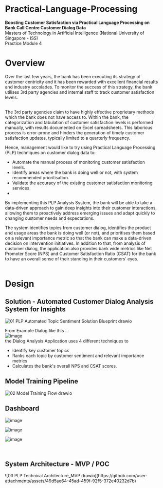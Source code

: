 # Practical-Language-Processing
<b>Boosting Customer Satisfaction via Practical Language Processing on Bank Call Centre Customer Dialog Data</b><br> 
Masters of Technology in Artificial Intelligence (National University of Singapore - ISS)<br> 
Practice Module 4 <br>

<h1>Overview</h1>
Over the last few years, the bank has been executing its strategy of customer centricity and it has been rewarded with excellent financial results and industry accolades. To monitor the 
success of this strategy, the bank utilises 3rd party agencies and internal staff to track customer satisfaction levels. <br><br>

The 3rd party agencies claim to have highly effective proprietary methods which the bank does not have access to. Within the bank, the categorization and tabulation of customer satisfaction 
levels is performed manually, with results documented on Excel spreadsheets. This laborious process is error-prone and hinders the generation of timely customer satisfaction updates, 
typically limited to a quarterly frequency. <br>

Hence, management would like to try using Practical Language Processing (PLP) techniques on customer dialog data to: 
- Automate the manual process of monitoring customer satisfaction levels. 
- Identify areas where the bank is doing well or not, with system recommended prioritisation.
- Validate the accuracy of the existing customer satisfaction monitoring services.
- <br>
By implementing this PLP Analysis System, the bank will be able to take a data-driven approach 
to gain deep insights into their customer interactions, allowing them to proactively address 
emerging issues and adapt quickly to changing customer needs and expectations. 

The system identifies topics from customer dialog, identifies the product and usage areas the bank is doing well (or not), and prioritises them based on a relevant importance metric so that the bank can make a data-driven decision on intervention initiatives. In addition to that, from analysis of customer dialog, the application also provides bank wide metrics like Net Promoter Score (NPS) and Customer Satisfaction Ratio (CSAT) for the bank to have an overall sense of their standing in their customers' eyes.
<br><br>

<h1>Design</h1>
<h2>Solution - Automated Customer Dialog Analysis System for Insights</h2>

![01 PLP Automated Topic Sentiment Solution Blueprint drawio](https://github.com/user-attachments/assets/b09e0531-6e01-4bd6-9574-ad270fadf71f)

From Example Dialog like this ... <br>
![image](https://github.com/user-attachments/assets/2df0919d-2be2-4274-ae5f-ab34c5e201a0)
<br>
the Dialog Analysis Application uses 4 different techniques to 
- Identify key customer topics
- Ranks each topic by customer sentiment and relevant importance metrics
- Calculates the bank's overall NPS and CSAT scores. 



<h2>Model Training Pipeline</h2>

![02 Model Training Flow drawio](https://github.com/user-attachments/assets/11c7b045-6d90-495c-89a6-9571e095516a)



<h2>Dashboard</h2>

![image](https://github.com/user-attachments/assets/c989101b-6c13-4ef4-a05e-f990a67c6dd3)

![image](https://github.com/user-attachments/assets/3a1e5174-fa5e-4740-ab1c-b92ae79e9bd7)

![image](https://github.com/user-attachments/assets/a9d9f108-0867-4002-9c09-f23bf016837c)


<br>
<h2>System Architecture - MVP / POC</h2>
  ![03 PLP Technical Architecture_MVP drawio](https://github.com/user-attachments/assets/49d5ae64-45ad-459f-92f5-372e40232d7b)


<br>
<br>
